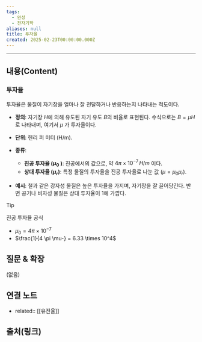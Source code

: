```yaml
---
tags:
  - 완성
  - 전자기학
aliases: null
title: 투자율
created: 2025-02-23T00:00:00.000Z
---
```


---

## 내용(Content)

### 투자율

투자율은 물질이 자기장을 얼마나 잘 전달하거나 반응하는지 나타내는 척도이다.

- **정의**: 자기장 $H$에 의해 유도된 자기 유도  $B$의 비율로 표현된다. 수식으로는 $B = \mu H$로 나타내며, 여기서 $\mu$ 가 투자율이다.
  
- **단위**: 헨리 퍼 미터 (H/m).
  
- **종류**:  
    - **진공 투자율 ($\mu_0$ ​)**: 진공에서의 값으로, 약 $4\pi \times 10^{-7} \, H/m$ 이다.
    - **상대 투자율 ($\mu_r$​)**: 특정 물질의 투자율을 진공 투자율로 나눈 값 ($\mu = \mu_0 \mu_r$ ​).
  
- **예시**: 철과 같은 강자성 물질은 높은 투자율을 가지며, 자기장을 잘 끌어당긴다. 반면 공기나 비자성 물질은 상대 투자율이 1에 가깝다.

>[!tip]
>진공 투자율 공식
>- $\mu_{0} = 4\pi \times 10^{-7}$
>- $\frac{1}{4 \pi \mu-} = 6.33 \times 10^4$


## 질문 & 확장

(없음)

## 연결 노트

- related:: [[유전율]]

## 출처(링크)





